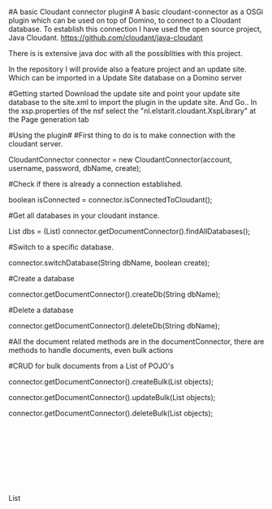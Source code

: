 #A basic Cloudant connector plugin#
A basic cloudant-connector as a OSGi plugin which can be used on top of Domino, to connect to a Cloudant database.
To establish this connection I have used the open source project, Java Cloudant. https://github.com/cloudant/java-cloudant

There is is extensive java doc with all the possiblities with this project.

In the repository I will provide also a feature project and an update site. Which can be imported in a Update Site database on a Domino server

#Getting started
Download the update site and point your update site database to the site.xml to import the plugin in the update site.
And Go..
In the xsp.properties of the nsf select the "nl.elstarit.cloudant.XspLibrary" at the Page generation tab

#Using the plugin#
#First thing to do is to make connection with the cloudant server.

CloudantConnector connector = new CloudantConnector(account, username, password, dbName, create);

#Check if there is already a connection established.

boolean isConnected = connector.isConnectedToCloudant();

#Get all databases in your cloudant instance.

List<String> dbs = (List<String>) connector.getDocumentConnector().findAllDatabases();

#Switch to a specific database.

connector.switchDatabase(String dbName, boolean create);

#Create a database

connector.getDocumentConnector().createDb(String dbName);

#Delete a database

connector.getDocumentConnector().deleteDb(String dbName);


#All the document related methods are in the documentConnector, there are methods to handle documents, even bulk actions

#CRUD for bulk documents from a List of POJO's

connector.getDocumentConnector().createBulk(List<Object> objects);

connector.getDocumentConnector().updateBulk(List<Object> objects);

connector.getDocumentConnector().deleteBulk(List<Object> objects);

List<Object> list = connector.findAllDocuments(Object.class);

List<Object> list = connector.findAllDocumentIds();

#CRUD single document

connector.getDocumentConnector().save(final Object obj);

connector.getDocumentConnector().delete(final Object obj);

connector.getDocumentConnector().update(final Object obj);

Object obj = connector.getDocumentConnector().find(final Class<?> cls, final String id);

#Add attachemnt to specific document, if docId or docRev is null therer will be a new document created.

ConnectorResponse response = connector.getDocumentConnector().saveAttachment(InputStream, name, contenType, docId, revId)
